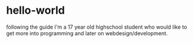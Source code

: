 # hello-world
following the guide
I'm a 17 year old highschool student who would like to get more into programming and later on webdesign/development.
